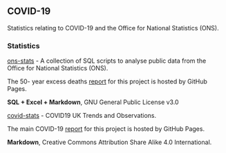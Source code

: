 ## COVID-19

Statistics relating to COVID-19 and the Office for National Statistics (ONS).



### Statistics

[ons-stats](https://github.com/Logiqx/ons-stats) - A collection of SQL scripts to analyse public data from the Office for National Statistics (ONS).

The 50- year excess deaths [report](https://logiqx.github.io/ons-stats/) for this project is hosted by GitHub Pages.

**SQL + Excel + Markdown**, GNU General Public License v3.0



[covid-stats](https://github.com/Logiqx/covid-stats) - COVID19  UK Trends and Observations.

The main COVID-19 [report](https://logiqx.github.io/covid-stats/) for this project is hosted by GitHub Pages.

**Markdown**, Creative Commons Attribution Share Alike 4.0 International.


